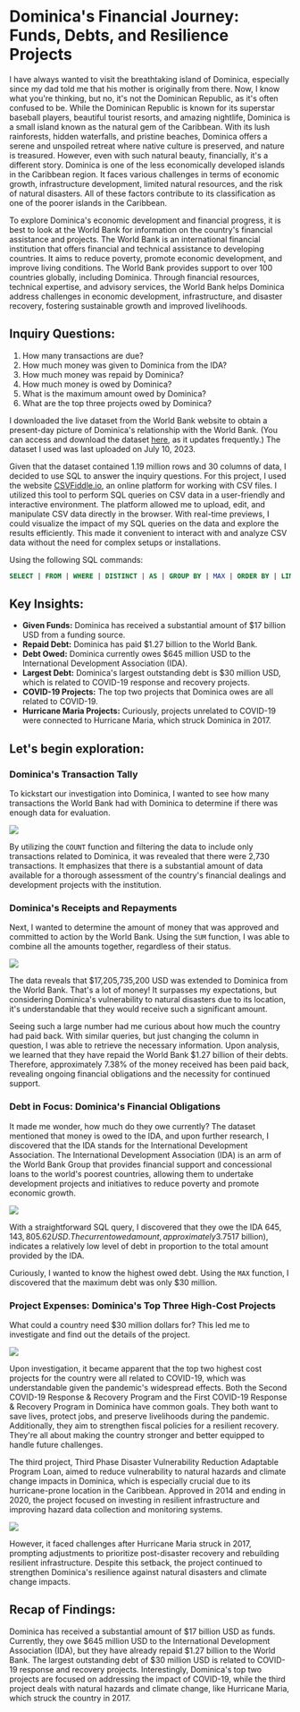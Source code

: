 # Dominica's Financial Journey: Funds, Debts, and Resilience Projects

I have always wanted to visit the breathtaking island of Dominica, especially since my dad told me that his mother is originally from there. Now, I know what you're thinking, but no, it's not the Dominican Republic, as it's often confused to be. While the Dominican Republic is known for its superstar baseball players, beautiful tourist resorts, and amazing nightlife, Dominica is a small island known as the natural gem of the Caribbean. With its lush rainforests, hidden waterfalls, and pristine beaches, Dominica offers a serene and unspoiled retreat where native culture is preserved, and nature is treasured. However, even with such natural beauty, financially, it's a different story. Dominica is one of the less economically developed islands in the Caribbean region. It faces various challenges in terms of economic growth, infrastructure development, limited natural resources, and the risk of natural disasters. All of these factors contribute to its classification as one of the poorer islands in the Caribbean.

To explore Dominica's economic development and financial progress, it is best to look at the World Bank for information on the country's financial assistance and projects. The World Bank is an international financial institution that offers financial and technical assistance to developing countries. It aims to reduce poverty, promote economic development, and improve living conditions. The World Bank provides support to over 100 countries globally, including Dominica. Through financial resources, technical expertise, and advisory services, the World Bank helps Dominica address challenges in economic development, infrastructure, and disaster recovery, fostering sustainable growth and improved livelihoods.

## Inquiry Questions:

1. How many transactions are due?
2. How much money was given to Dominica from the IDA?
3. How much money was repaid by Dominica?
4. How much money is owed by Dominica?
5. What is the maximum amount owed by Dominica?
6. What are the top three projects owed by Dominica?

I downloaded the live dataset from the World Bank website to obtain a present-day picture of Dominica's relationship with the World Bank. (You can access and download the dataset [here](link_to_dataset), as it updates frequently.) The dataset I used was last uploaded on July 10, 2023.

Given that the dataset contained 1.19 million rows and 30 columns of data, I decided to use SQL to answer the inquiry questions. For this project, I used the website [CSVFiddle.io](https://csvfiddle.io), an online platform for working with CSV files. I utilized this tool to perform SQL queries on CSV data in a user-friendly and interactive environment. The platform allowed me to upload, edit, and manipulate CSV data directly in the browser. With real-time previews, I could visualize the impact of my SQL queries on the data and explore the results efficiently. This made it convenient to interact with and analyze CSV data without the need for complex setups or installations.

Using the following SQL commands:

```sql
SELECT | FROM | WHERE | DISTINCT | AS | GROUP BY | MAX | ORDER BY | LIMIT
```

## Key Insights:

- **Given Funds:** Dominica has received a substantial amount of $17 billion USD from a funding source.
- **Repaid Debt:** Dominica has paid $1.27 billion to the World Bank.
- **Debt Owed:** Dominica currently owes $645 million USD to the International Development Association (IDA).
- **Largest Debt:** Dominica's largest outstanding debt is $30 million USD, which is related to COVID-19 response and recovery projects.
- **COVID-19 Projects:** The top two projects that Dominica owes are all related to COVID-19.
- **Hurricane Maria Projects:** Curiously, projects unrelated to COVID-19 were connected to Hurricane Maria, which struck Dominica in 2017.

## Let's begin exploration:

### Dominica's Transaction Tally

To kickstart our investigation into Dominica, I wanted to see how many transactions the World Bank had with Dominica to determine if there was enough data for evaluation.

<img src="images/Transactions.jpg?raw=true"/>

By utilizing the `COUNT` function and filtering the data to include only transactions related to Dominica, it was revealed that there were 2,730 transactions. It emphasizes that there is a substantial amount of data available for a thorough assessment of the country's financial dealings and development projects with the institution.

### Dominica's Receipts and Repayments

Next, I wanted to determine the amount of money that was approved and committed to action by the World Bank. Using the `SUM` function, I was able to combine all the amounts together, regardless of their status.

<img src="images/Given and Repaid.jpg?raw=true"/>

The data reveals that $17,205,735,200 USD was extended to Dominica from the World Bank. That's a lot of money! It surpasses my expectations, but considering Dominica's vulnerability to natural disasters due to its location, it's understandable that they would receive such a significant amount.

Seeing such a large number had me curious about how much the country had paid back. With similar queries, but just changing the column in question, I was able to retrieve the necessary information. Upon analysis, we learned that they have repaid the World Bank $1.27 billion of their debts. Therefore, approximately 7.38% of the money received has been paid back, revealing ongoing financial obligations and the necessity for continued support.

### Debt in Focus: Dominica's Financial Obligations

It made me wonder, how much do they owe currently? The dataset mentioned that money is owed to the IDA, and upon further research, I discovered that the IDA stands for the International Development Association. The International Development Association (IDA) is an arm of the World Bank Group that provides financial support and concessional loans to the world's poorest countries, allowing them to undertake development projects and initiatives to reduce poverty and promote economic growth.

<img src="images/debts.jpg?raw=true"/>

With a straightforward SQL query, I discovered that they owe the IDA $645,143,805.62 USD. The current owed amount, approximately 3.75% of the initial funding received ($17 billion), indicates a relatively low level of debt in proportion to the total amount provided by the IDA.

Curiously, I wanted to know the highest owed debt. Using the `MAX` function, I discovered that the maximum debt was only $30 million.

### Project Expenses: Dominica's Top Three High-Cost Projects

What could a country need $30 million dollars for? This led me to investigate and find out the details of the project.

<img src="images/Three top projects.jpg?raw=true"/>

Upon investigation, it became apparent that the top two highest cost projects for the country were all related to COVID-19, which was understandable given the pandemic's widespread effects. Both the Second COVID-19 Response & Recovery Program and the First COVID-19 Response & Recovery Program in Dominica have common goals. They both want to save lives, protect jobs, and preserve livelihoods during the pandemic. Additionally, they aim to strengthen fiscal policies for a resilient recovery. They're all about making the country stronger and better equipped to handle future challenges.

The third project, Third Phase Disaster Vulnerability Reduction Adaptable Program Loan, aimed to reduce vulnerability to natural hazards and climate change impacts in Dominica, which is especially crucial due to its hurricane-prone location in the Caribbean. Approved in 2014 and ending in 2020, the project focused on investing in resilient infrastructure and improving hazard data collection and monitoring systems. 

<img src="images/Graph.jpg?raw=true"/>

However, it faced challenges after Hurricane Maria struck in 2017, prompting adjustments to prioritize post-disaster recovery and rebuilding resilient infrastructure. Despite this setback, the project continued to strengthen Dominica's resilience against natural disasters and climate change impacts.

## Recap of Findings:

Dominica has received a substantial amount of $17 billion USD as funds. Currently, they owe $645 million USD to the International Development Association (IDA), but they have already repaid $1.27 billion to the World Bank. The largest outstanding debt of $30 million USD is related to COVID-19 response and recovery projects. Interestingly, Dominica's top two projects are focused on addressing the impact of COVID-19, while the third project deals with natural hazards and climate change, like Hurricane Maria, which struck the country in 2017.
